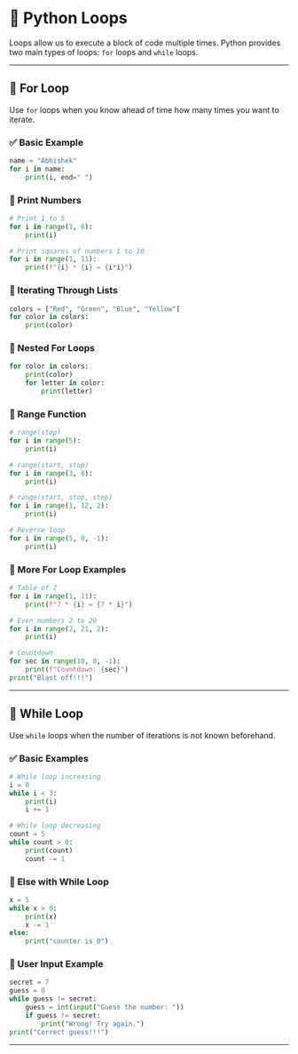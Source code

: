 # 🔁 Python Loops

Loops allow us to execute a block of code multiple times. Python provides two main types of loops: `for` loops and `while` loops.

---

## 🔹 For Loop
Use `for` loops when you know ahead of time how many times you want to iterate.

### ✅ Basic Example
```python
name = "Abhishek"
for i in name:
    print(i, end=" ")
```

### 🔸 Print Numbers
```python
# Print 1 to 5
for i in range(1, 6):
    print(i)

# Print squares of numbers 1 to 10
for i in range(1, 11):
    print(f"{i} * {i} = {i*i}")
```

### 🔸 Iterating Through Lists
```python
colors = ["Red", "Green", "Blue", "Yellow"]
for color in colors:
    print(color)
```

### 🔸 Nested For Loops
```python
for color in colors:
    print(color)
    for letter in color:
        print(letter)
```

### 🔸 Range Function
```python
# range(stop)
for i in range(5):
    print(i)

# range(start, stop)
for i in range(3, 8):
    print(i)

# range(start, stop, step)
for i in range(1, 12, 2):
    print(i)

# Reverse loop
for i in range(5, 0, -1):
    print(i)
```

### 🔸 More For Loop Examples
```python
# Table of 7
for i in range(1, 11):
    print(f"7 * {i} = {7 * i}")

# Even numbers 2 to 20
for i in range(2, 21, 2):
    print(i)

# Countdown
for sec in range(10, 0, -1):
    print(f"Countdown: {sec}")
print("Blast off!!!")
```

---

## 🔹 While Loop
Use `while` loops when the number of iterations is not known beforehand.

### ✅ Basic Examples
```python
# While loop increasing
i = 0
while i < 3:
    print(i)
    i += 1

# While loop decreasing
count = 5
while count > 0:
    print(count)
    count -= 1
```

### 🔸 Else with While Loop
```python
x = 5
while x > 0:
    print(x)
    x -= 1
else:
    print("counter is 0")
```

### 🔸 User Input Example
```python
secret = 7
guess = 0
while guess != secret:
    guess = int(input("Guess the number: "))
    if guess != secret:
        print("Wrong! Try again.")
print("Correct guess!!!")
```

---
